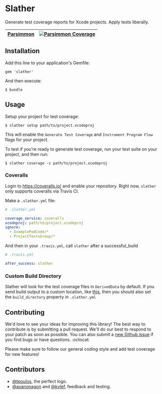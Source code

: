 # Slather

Generate test coverage reports for Xcode projects. Apply tests liberally.

| [Parsimmon](https://github.com/ayanonagon/Parsimmon) | [![Parsimmon Coverage](https://coveralls.io/repos/ayanonagon/Parsimmon/badge.png?branch=master)](https://coveralls.io/r/ayanonagon/Parsimmon?branch=master) |
|------------------------------------------------------------|:----------------------------------------------------:|

## Installation

Add this line to your application's Gemfile:

    gem 'slather'

And then execute:

    $ bundle

## Usage

Setup your project for test coverage:

    $ slather setup path/to/project.xcodeproj

This will enable the `Generate Test Coverage` and `Instrument Program Flow` flags for your project.


To test if you're ready to generate test coverage, run your test suite on your project, and then run:

    $ slather coverage -s path/to/project.xcodeproj

### Coveralls

Login to https://coveralls.io/ and enable your repository. Right now, `slather` only supports coveralls via Travis CI.

Make a `.slather.yml` file:

```yml
# .slather.yml

coverage_service: coveralls
xcodeproj: path/to/project.xcodeproj
ignore:
  - ExamplePodCode/*
  - ProjectTestsGroup/*
```

And then in your `.travis.yml`, call `slather` after a successful_build

```yml
# .travis.yml

after_success: slather
```

### Custom Build Directory

Slather will look for the test coverage files in `DerivedData` by default. If you send build output to a custom location, like [this](https://github.com/erikdoe/ocmock/blob/master/Tools/travis.sh#L12), then you should also set the `build_directory` property in `.slather.yml`

## Contributing

We'd love to see your ideas for improving this library! The best way to contribute is by submitting a pull request. We'll do our best to respond to your patch as soon as possible. You can also submit a [new Github issue](https://github.com/venmo/slather/issues/new) if you find bugs or have questions. :octocat:

Please make sure to follow our general coding style and add test coverage for new features!

## Contributors

* [@tpoulos](https://github.com/tpoulos), the perfect logo.
* [@ayanonagon](https://github.com/ayanonagon) and [@kylef](https://github.com/benzguo), feedback and testing.
